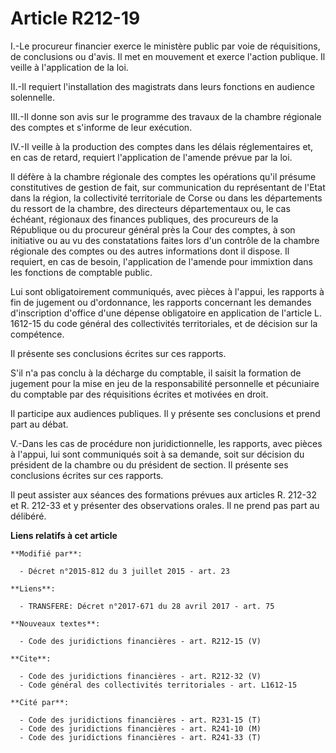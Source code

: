 # Article R212-19

I.-Le procureur financier exerce le ministère public par voie de réquisitions, de conclusions ou d'avis. Il met en mouvement
et exerce l'action publique. Il veille à l'application de la loi. 

II.-Il requiert l'installation des magistrats dans leurs fonctions en audience solennelle. 

III.-Il donne son avis sur le programme des travaux de la chambre régionale des comptes et s'informe de leur exécution. 

IV.-Il veille à la production des comptes dans les délais réglementaires et, en cas de retard, requiert l'application de
l'amende prévue par la loi. 

Il défère à la chambre régionale des comptes les opérations qu'il présume constitutives de gestion de fait, sur communication
du représentant de l'Etat dans la région, la collectivité territoriale de Corse ou dans les départements du ressort de la
chambre, des directeurs départementaux ou, le cas échéant, régionaux des finances publiques, des procureurs de la République
ou du procureur général près la Cour des comptes, à son initiative ou au vu des constatations faites lors d'un contrôle de la
chambre régionale des comptes ou des autres informations dont il dispose. Il requiert, en cas de besoin, l'application de
l'amende pour immixtion dans les fonctions de comptable public. 

Lui sont obligatoirement communiqués, avec pièces à l'appui, les rapports à fin de jugement ou d'ordonnance, les rapports
concernant les demandes d'inscription d'office d'une dépense obligatoire en application de l'article L. 1612-15 du code
général des collectivités territoriales, et de décision sur la compétence. 

Il présente ses conclusions écrites sur ces rapports. 

S'il n'a pas conclu à la décharge du comptable, il saisit la formation de jugement pour la mise en jeu de la responsabilité
personnelle et pécuniaire du comptable par des réquisitions écrites et motivées en droit. 

Il participe aux audiences publiques.     Il y présente ses conclusions et prend part au débat. 

V.-Dans les cas de procédure non juridictionnelle, les rapports, avec pièces à l'appui, lui sont communiqués soit à sa
demande, soit sur décision du président de la chambre ou du président de section. Il présente ses conclusions écrites sur ces
rapports. 

Il peut assister aux séances des formations prévues aux articles R. 212-32 et R. 212-33 et y présenter des observations
orales. Il ne prend pas part au délibéré.

**Liens relatifs à cet article**

	**Modifié par**:

	  - Décret n°2015-812 du 3 juillet 2015 - art. 23

	**Liens**:

	  - TRANSFERE: Décret n°2017-671 du 28 avril 2017 - art. 75

	**Nouveaux textes**:

	  - Code des juridictions financières - art. R212-15 (V)

	**Cite**:

	  - Code des juridictions financières - art. R212-32 (V)
	  - Code général des collectivités territoriales - art. L1612-15

	**Cité par**:

	  - Code des juridictions financières - art. R231-15 (T)
	  - Code des juridictions financières - art. R241-10 (M)
	  - Code des juridictions financières - art. R241-33 (T)
